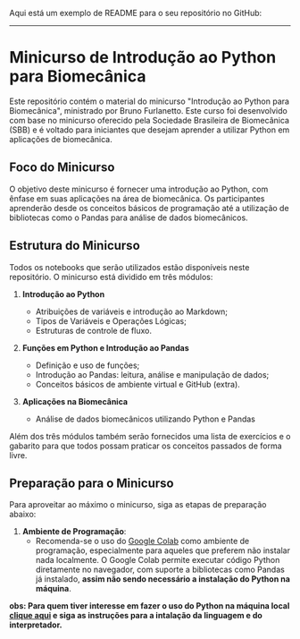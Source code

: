Aqui está um exemplo de README para o seu repositório no GitHub:

---

# Minicurso de Introdução ao Python para Biomecânica

Este repositório contém o material do minicurso "Introdução ao Python para Biomecânica", ministrado por Bruno
Furlanetto. Este curso foi desenvolvido com base no minicurso oferecido pela Sociedade Brasileira de Biomecânica (SBB) e
é voltado para iniciantes que desejam aprender a utilizar Python em aplicações de biomecânica.

## Foco do Minicurso

O objetivo deste minicurso é fornecer uma introdução ao Python, com ênfase em suas aplicações na área de biomecânica. Os
participantes aprenderão desde os conceitos básicos de programação até a utilização de bibliotecas como o Pandas para
análise de dados biomecânicos.

## Estrutura do Minicurso

Todos os notebooks que serão utilizados estão disponíveis neste repositório. O minicurso está dividido em três módulos:

1. **Introdução ao Python**
    - Atribuições de variáveis e introdução ao Markdown;
    - Tipos de Variáveis e Operações Lógicas;
    - Estruturas de controle de fluxo.

2. **Funções em Python e Introdução ao Pandas**
    - Definição e uso de funções;
    - Introdução ao Pandas: leitura, análise e manipulação de dados;
    - Conceitos básicos de ambiente virtual e GitHub (extra).

3. **Aplicações na Biomecânica**
    - Análise de dados biomecânicos utilizando Python e Pandas

Além dos três módulos também serão fornecidos uma lista de exercícios e o gabarito para que todos possam praticar os
conceitos passados de forma livre.

## Preparação para o Minicurso

Para aproveitar ao máximo o minicurso, siga as etapas de preparação abaixo:

1. **Ambiente de Programação**:
    - Recomenda-se o uso do [Google Colab](https://colab.research.google.com/) como ambiente de programação,
      especialmente para aqueles que preferem não instalar nada localmente. O Google Colab permite executar código
      Python diretamente no navegador, com suporte a bibliotecas como Pandas já instalado, **assim não sendo necessário
      a instalação do Python na máquina**.

**obs: Para quem tiver interesse em fazer o uso do Python na máquina local [clique aqui]() e siga as instruções para a
intalação da linguagem e do interpretador.**